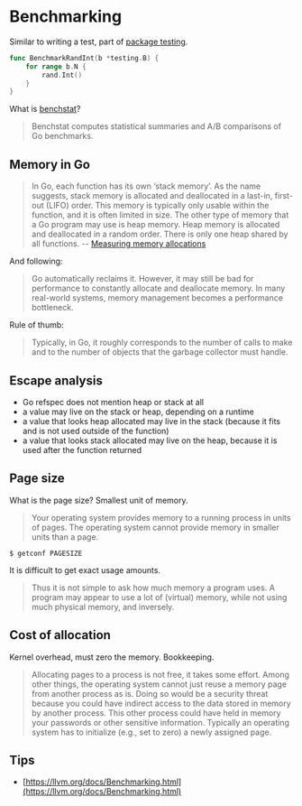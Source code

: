 # Benchmarking

Similar to writing a test, part of [package testing](https://pkg.go.dev/testing#hdr-Benchmarks).

```go
func BenchmarkRandInt(b *testing.B) {
    for range b.N {
        rand.Int()
    }
}
```

What is [benchstat](https://pkg.go.dev/golang.org/x/perf/cmd/benchstat)?

> Benchstat computes statistical summaries and A/B comparisons of Go benchmarks.

## Memory in Go

> In Go, each function has its own ‘stack memory’. As the name suggests, stack
memory is allocated and deallocated in a last-in, first-out (LIFO) order. This
memory is typically only usable within the function, and it is often limited in
size. The other type of memory that a Go program may use is heap memory. Heap
memory is allocated and deallocated in a random order. There is only one heap
shared by all functions. -- [Measuring memory allocations](https://lemire.me/blog/2024/03/17/measuring-your-systems-performance-using-software-go-edition/)

And following:

> Go automatically reclaims it. However, it may still be bad for performance to
> constantly allocate and deallocate memory. In many real-world systems, memory
> management becomes a performance bottleneck.

Rule of thumb:

> Typically, in Go, it roughly corresponds to the number of calls to make and
> to the number of objects that the garbage collector must handle.

## Escape analysis

* Go refspec does not mention heap or stack at all
* a value may live on the stack or heap, depending on a runtime
* a value that looks heap allocated may live in the stack (because it fits and is not used outside of the function)
* a value that looks stack allocated may live on the heap, because it is used after the function returned

## Page size

What is the page size? Smallest unit of memory.

> Your operating system provides memory to a running process in units of pages.
> The operating system cannot provide memory in smaller units than a page.

```
$ getconf PAGESIZE
```

It is difficult to get exact usage amounts.

> Thus it is not simple to ask how much memory a program uses. A program may
> appear to use a lot of (virtual) memory, while not using much physical
> memory, and inversely.

## Cost of allocation

Kernel overhead, must zero the memory. Bookkeeping.

> Allocating pages to a process is not free, it takes some effort. Among other
> things, the operating system cannot just reuse a memory page from another
> process as is. Doing so would be a security threat because you could have
> indirect access to the data stored in memory by another process. This other
> process could have held in memory your passwords or other sensitive
> information. Typically an operating system has to initialize (e.g., set to
> zero) a newly assigned page.

## Tips

* [https://llvm.org/docs/Benchmarking.html](https://llvm.org/docs/Benchmarking.html)


